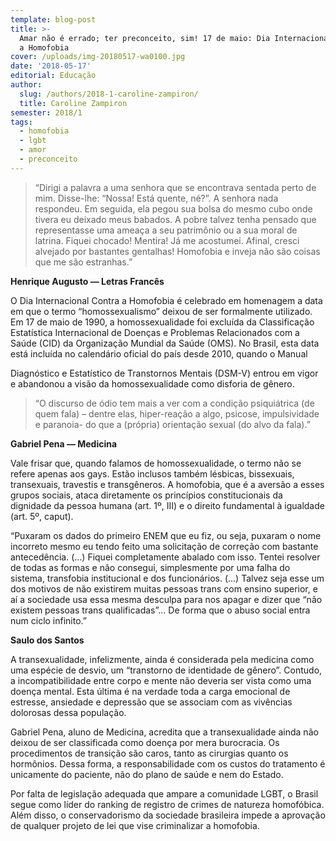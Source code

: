 ```yaml
---
template: blog-post
title: >-
  Amar não é errado; ter preconceito, sim! 17 de maio: Dia Internacional contra
  a Homofobia
cover: /uploads/img-20180517-wa0100.jpg
date: '2018-05-17'
editorial: Educação
author:
  slug: /authors/2018-1-caroline-zampiron/
  title: Caroline Zampiron
semester: 2018/1
tags:
  - homofobia
  - lgbt
  - amor
  - preconceito
---
```


> “Dirigi a palavra a uma senhora que se encontrava sentada perto de mim. Disse-lhe: “Nossa! Está quente, né?”. A senhora nada respondeu. Em seguida, ela pegou sua bolsa do mesmo cubo onde tivera eu deixado meus babados. A pobre talvez tenha pensado que representasse uma ameaça a seu patrimônio ou a sua moral de latrina. Fiquei chocado! Mentira! Já me acostumei. Afinal, cresci alvejado por bastantes gentalhas! Homofobia e inveja não são coisas que me são estranhas.”

**Henrique Augusto — Letras Francês**

O Dia Internacional Contra a Homofobia é celebrado em homenagem a data em que o termo “homossexualismo” deixou de ser formalmente utilizado. Em 17 de maio de 1990, a homossexualidade foi excluída da Classificação Estatística Internacional de Doenças e Problemas Relacionados com a Saúde (CID) da Organização Mundial da Saúde (OMS). No Brasil, esta data está incluída no calendário oficial do país desde 2010, quando o Manual

Diagnóstico e Estatístico de Transtornos Mentais (DSM-V) entrou em vigor e abandonou a visão da homossexualidade como disforia de gênero.

> “O discurso de ódio tem mais a ver com a condição psiquiátrica (de quem fala) – dentre elas, hiper-reação a algo, psicose, impulsividade e paranoia- do que a (própria) orientação sexual (do alvo da fala).”

**Gabriel Pena — Medicina**

Vale frisar que, quando falamos de homossexualidade, o termo não se refere apenas aos gays. Estão inclusos também lésbicas, bissexuais, transexuais, travestis e transgêneros. A homofobia, que é a aversão a esses grupos sociais, ataca diretamente os princípios constitucionais da dignidade da pessoa humana (art. 1º, III) e o direito fundamental à igualdade (art. 5º, caput).

“Puxaram os dados do primeiro ENEM que eu fiz, ou seja, puxaram o nome incorreto mesmo eu tendo feito uma solicitação de correção com bastante antecedência. (…) Fiquei completamente abalado com isso. Tentei resolver de todas as formas e não consegui, simplesmente por uma falha do sistema, transfobia institucional e dos funcionários. (…) Talvez seja esse um dos motivos de não existirem muitas pessoas trans com ensino superior, e aí a sociedade usa essa mesma desculpa para nos apagar e dizer que “não existem pessoas trans qualificadas”… De forma que o abuso social entra num ciclo infinito.”

**Saulo dos Santos**

A transexualidade, infelizmente, ainda é considerada pela medicina como uma espécie de desvio, um “transtorno de identidade de gênero”. Contudo, a incompatibilidade entre corpo e mente não deveria ser vista como uma doença mental. Esta última é na verdade toda a carga emocional de estresse, ansiedade e depressão que se associam com as vivências dolorosas dessa população.

Gabriel Pena, aluno de Medicina, acredita que a transexualidade ainda não deixou de ser classificada como doença por mera burocracia. Os procedimentos de transição são caros, tanto as cirurgias quanto os hormônios. Dessa forma, a responsabilidade com os custos do tratamento é unicamente do paciente, não do plano de saúde e nem do Estado.

Por falta de legislação adequada que ampare a comunidade LGBT, o Brasil segue como líder do ranking de registro de crimes de natureza homofóbica. Além disso, o conservadorismo da sociedade brasileira impede a aprovação de qualquer projeto de lei que vise criminalizar a homofobia.
